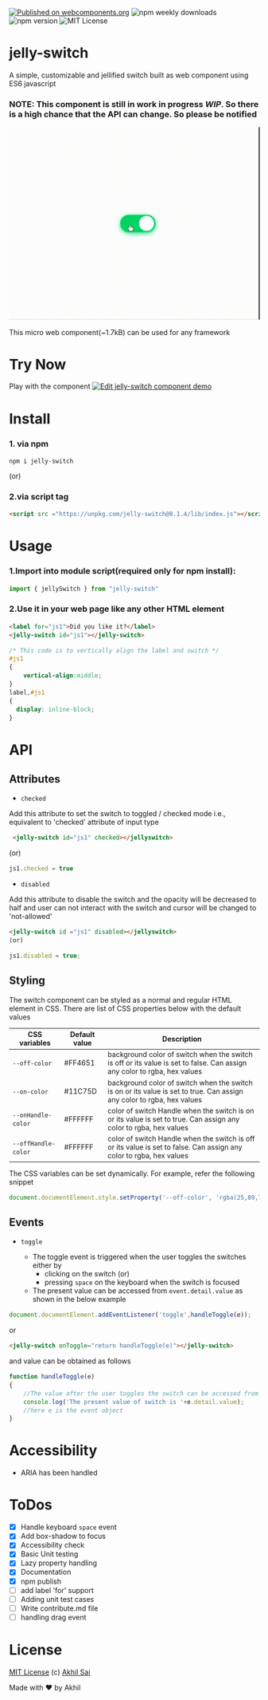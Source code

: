 [![Published on webcomponents.org](https://img.shields.io/badge/webcomponents.org-published-blue.svg)](https://www.webcomponents.org/element/jelly-switch) ![npm weekly downloads](https://img.shields.io/npm/dw/jelly-switch.svg?style=flat)
![npm version](https://img.shields.io/npm/v/jelly-switch.svg?style=flat)
![MIT License](https://img.shields.io/npm/l/jelly-switch.svg?style=flat)


# jelly-switch
A simple, customizable and jellified switch built as web component using ES6 javascript 

### NOTE: This component is still in work in progress *WIP*. So there is a high chance that the API can change. So please be notified

![jelly-switch-demo](https://raw.githubusercontent.com/akhil0001/jellySwitch/master/demo-1.gif)

This micro web component(~1.7kB) can be used for any framework

# Try Now
Play with the component
[![Edit jelly-switch component demo](https://codesandbox.io/static/img/play-codesandbox.svg)](https://codesandbox.io/s/ryl1qzxn0m)

# Install
### 1. via npm
```
npm i jelly-switch
```
(or)
### 2.via script tag

```html
<script src ="https://unpkg.com/jelly-switch@0.1.4/lib/index.js"></script>
```

# Usage

### 1.Import into module script(required only for npm install):

```javascript
import { jellySwitch } from "jelly-switch"
```
### 2.Use it in your web page like any other HTML element
```html
<label for="js1">Did you like it?</label>   
<jelly-switch id="js1"></jelly-switch>
```
```css
/* This code is to vertically align the label and switch */
#js1
{
    vertical-align:middle;
}
label,#js1
{
  display: inline-block;
}

```
# API

## Attributes

- `checked`

 Add this attribute to set the switch to toggled / checked mode i.e., equivalent to 'checked' attribute of input type 
 ```html
  <jelly-switch id="js1" checked></jellyswitch>
  ```
  (or)
 ```javascript
js1.checked = true
``` 
- `disabled`

Add this attribute to disable the switch and the opacity will be decreased to half and user can not interact with the switch and cursor will be changed to 'not-allowed'
```html
<jelly-switch id ="js1" disabled></jellyswitch>
(or)
```

```javascript
js1.disabled = true;
```
## Styling

The switch component can be styled as a normal and regular HTML element in CSS. There are list of CSS properties below with the default values

| CSS variables | Default value | Description |
|---------------|---------------|-------------|
|`--off-color ` | #FF4651       | background color of switch when the switch is off or its value is set to false. Can assign any color to rgba, hex values |
|`--on-color ` | #11C75D       | background color of switch when the switch is on or its value is set to true. Can assign any color to rgba, hex values |
|`--onHandle-color ` | #FFFFFF      |  color of switch Handle when the switch is on or its value is set to true. Can assign any color to rgba, hex values |
|`--offHandle-color ` | #FFFFFF     |  color of switch Handle when the switch is off or its value is set to false. Can assign any color to rgba, hex values |

The CSS variables can be set dynamically. For example, refer the following snippet
```javascript
document.documentElement.style.setProperty('--off-color', 'rgba(25,89,79,0.7');
```
## Events

- `toggle`

    - The toggle event is triggered when the user toggles the switches either by
       -  clicking on the switch (or)
       -  pressing `space` on the keyboard when the switch is focused
    - The present value can be accessed from `event.detail.value` as shown in the below example


```javascript
document.documentElement.addEventListener('toggle',handleToggle(e));
```
or

```html
<jelly-switch onToggle="return handleToggle(e)"></jelly-switch>
```
and value can be obtained as follows

```javascript
function handleToggle(e)
{
    //The value after the user toggles the switch can be accessed from the below code
    console.log('The present value of switch is '+e.detail.value);
    //here e is the event object 
}
```

# Accessibility
- ARIA has been handled


# ToDos
 - [x] Handle keyboard `space` event
 - [x] Add box-shadow to focus 
 - [x] Accessibility check
 - [x] Basic Unit testing 
 - [x] Lazy property handling
 - [x] Documentation
 - [x] npm publish
 - [ ] add label 'for' support 
 - [ ] Adding unit test cases
 - [ ] Write contribute.md file
 - [ ] handling drag event

# License
[MIT License](https://github.com/akhil0001/jellySwitch/blob/master/LICENSE) (c) [Akhil Sai](https://codepen.io/akhil_001/)

Made with ❤️ by Akhil 